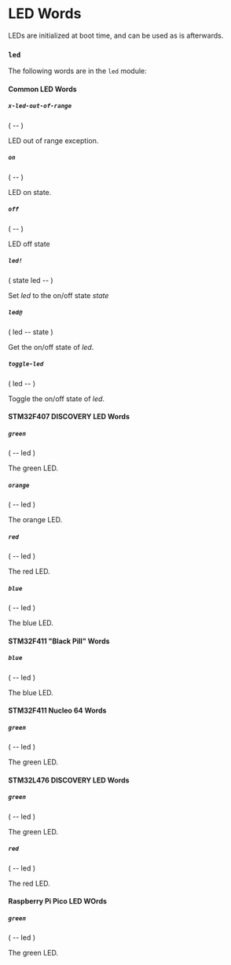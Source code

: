 # LED Words

LEDs are initialized at boot time, and can be used as is afterwards.

### `led`

The following words are in the `led` module:

#### Common LED Words

##### `x-led-out-of-range`
( -- )

LED out of range exception.

##### `on`
( -- )

LED on state.

##### `off`
( -- )

LED off state

##### `led!`
( state led -- )

Set *led* to the on/off state *state*

##### `led@`
( led -- state )

Get the on/off state of *led*.

##### `toggle-led`
( led -- )

Toggle the on/off state of *led*.

#### STM32F407 DISCOVERY LED Words

##### `green`
( -- led )

The green LED.

##### `orange`
( -- led )

The orange LED.

##### `red`
( -- led )

The red LED.

##### `blue`
( -- led )

The blue LED.

#### STM32F411 "Black Pill" Words

##### `blue`
( -- led )

The blue LED.

#### STM32F411 Nucleo 64 Words

##### `green`
( -- led )

The green LED.

#### STM32L476 DISCOVERY LED Words

##### `green`
( -- led )

The green LED.

##### `red`
( -- led )

The red LED.

#### Raspberry Pi Pico LED WOrds

##### `green`
( -- led )

The green LED.
